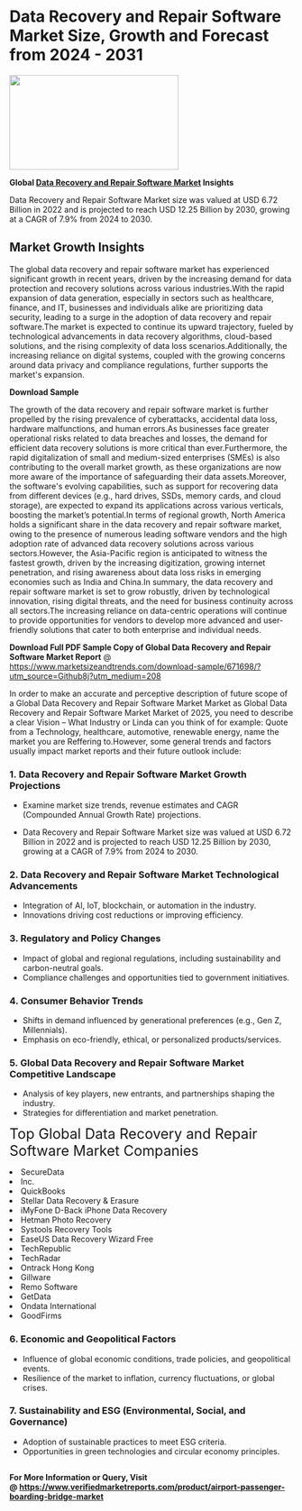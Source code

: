 <H1>Data Recovery and Repair Software Market Size, Growth and Forecast from 2024 - 2031</H1><img class="aligncenter size-medium wp-image-584254" src="https://thirdeyenews.in/wp-content/uploads/2024/09/Global-Market-Research-300x168.jpeg" alt="" width="300" height="168" /><p><strong>Global&nbsp;<a href="https://www.marketsizeandtrends.com/download-sample/671698/?utm_source=Github8j?utm_medium=208">Data Recovery and Repair Software Market</a> Insights</strong></p><p>Data Recovery and Repair Software Market size was valued at USD 6.72 Billion in 2022 and is projected to reach USD 12.25 Billion by 2030, growing at a CAGR of 7.9% from 2024 to 2030.</p><p><h2>Market Growth Insights</h2> <p>The global data recovery and repair software market has experienced significant growth in recent years, driven by the increasing demand for data protection and recovery solutions across various industries.With the rapid expansion of data generation, especially in sectors such as healthcare, finance, and IT, businesses and individuals alike are prioritizing data security, leading to a surge in the adoption of data recovery and repair software.The market is expected to continue its upward trajectory, fueled by technological advancements in data recovery algorithms, cloud-based solutions, and the rising complexity of data loss scenarios.Additionally, the increasing reliance on digital systems, coupled with the growing concerns around data privacy and compliance regulations, further supports the market's expansion.</p> <p><strong>Download Sample</strong></p> <p>The growth of the data recovery and repair software market is further propelled by the rising prevalence of cyberattacks, accidental data loss, hardware malfunctions, and human errors.As businesses face greater operational risks related to data breaches and losses, the demand for efficient data recovery solutions is more critical than ever.Furthermore, the rapid digitalization of small and medium-sized enterprises (SMEs) is also contributing to the overall market growth, as these organizations are now more aware of the importance of safeguarding their data assets.Moreover, the software's evolving capabilities, such as support for recovering data from different devices (e.g., hard drives, SSDs, memory cards, and cloud storage), are expected to expand its applications across various verticals, boosting the market’s potential.In terms of regional growth, North America holds a significant share in the data recovery and repair software market, owing to the presence of numerous leading software vendors and the high adoption rate of advanced data recovery solutions across various sectors.However, the Asia-Pacific region is anticipated to witness the fastest growth, driven by the increasing digitization, growing internet penetration, and rising awareness about data loss risks in emerging economies such as India and China.In summary, the data recovery and repair software market is set to grow robustly, driven by technological innovation, rising digital threats, and the need for business continuity across all sectors.The increasing reliance on data-centric operations will continue to provide opportunities for vendors to develop more advanced and user-friendly solutions that cater to both enterprise and individual needs.<p><span class=""><strong>Download Full PDF Sample Copy of Global Data Recovery and Repair Software Market Report</strong> @ <a href="https://www.marketsizeandtrends.com/download-sample/671698/?utm_source=Github8j?utm_medium=208" target="_blank">https://www.marketsizeandtrends.com/download-sample/671698/?utm_source=Github8j?utm_medium=208</a></span></p><p>In order to make an accurate and perceptive description of future scope of a Global&nbsp;Data Recovery and Repair Software Market Market as Global&nbsp;Data Recovery and Repair Software Market Market of 2025, you need to describe a clear Vision &ndash; What Industry or Linda can you think of for example: Quote from a Technology, healthcare, automotive, renewable energy, name the market you are Reffering to.However, some general trends and factors usually impact market reports and their future outlook include:</p><h3>1.&nbsp;<strong>Data Recovery and Repair Software Market Growth Projections</strong></h3><ul><li>Examine market size trends, revenue estimates and CAGR (Compounded Annual Growth Rate) projections.</li><li><p>Data Recovery and Repair Software Market size was valued at USD 6.72 Billion in 2022 and is projected to reach USD 12.25 Billion by 2030, growing at a CAGR of 7.9% from 2024 to 2030.</p></li></ul><h3>2.&nbsp;<strong>Data Recovery and Repair Software Market Technological Advancements</strong></h3><ul><li>Integration of AI, IoT, blockchain, or automation in the industry.</li><li>Innovations driving cost reductions or improving efficiency.</li></ul><h3>3.&nbsp;<strong>Regulatory and Policy Changes</strong></h3><ul><li>Impact of global and regional regulations, including sustainability and carbon-neutral goals.</li><li>Compliance challenges and opportunities tied to government initiatives.</li></ul><h3>4.&nbsp;<strong>Consumer Behavior Trends</strong></h3><ul><li>Shifts in demand influenced by generational preferences (e.g., Gen Z, Millennials).</li><li>Emphasis on eco-friendly, ethical, or personalized products/services.</li></ul><h3>5.&nbsp;<strong>Global Data Recovery and Repair Software Market Competitive Landscape</strong></h3><ul><li>Analysis of key players, new entrants, and partnerships shaping the industry.</li><li>Strategies for differentiation and market penetration.</li></ul><p data-pm-slice="1 1 []"><span style="color: inherit; font-family: inherit; font-size: 25px;">Top Global Data Recovery and Repair Software Market Companies</span></p><div class="" data-test-id=""><p><li>SecureData</li><li> Inc.</li><li> QuickBooks</li><li> Stellar Data Recovery & Erasure</li><li> iMyFone D-Back iPhone Data Recovery</li><li> Hetman Photo Recovery</li><li> Systools Recovery Tools</li><li> EaseUS Data Recovery Wizard Free</li><li> TechRepublic</li><li> TechRadar</li><li> Ontrack Hong Kong</li><li> Gillware</li><li> Remo Software</li><li> GetData</li><li> Ondata International</li><li> GoodFirms</li></p></div><h3>6.&nbsp;<strong>Economic and Geopolitical Factors</strong></h3><ul><li>Influence of global economic conditions, trade policies, and geopolitical events.</li><li>Resilience of the market to inflation, currency fluctuations, or global crises.</li></ul><h3>7.&nbsp;<strong>Sustainability and ESG (Environmental, Social, and Governance)</strong></h3><ul><li>Adoption of sustainable practices to meet ESG criteria.</li><li>Opportunities in green technologies and circular economy principles.</li></ul><h2><strong style="font-size: 14px;">For More Information or Query, Visit @&nbsp;</strong><a style="background-color: #ffffff; font-size: 14px;" href="https://www.marketsizeandtrends.com/report/data-recovery-and-repair-software-market/" target="_blank">https://www.verifiedmarketreports.com/product/airport-passenger-boarding-bridge-market</a></h2>